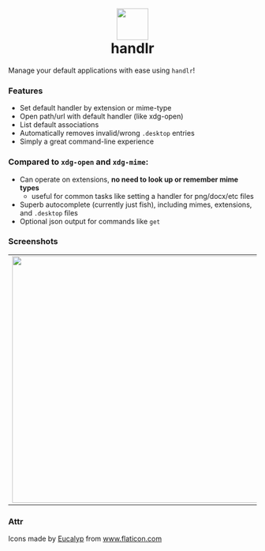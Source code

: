 <h1 align=center> <img src="https://user-images.githubusercontent.com/11352152/82113733-3f9c9800-9726-11ea-977d-a2f43e5d392e.png" width=64 align=top /><br/>handlr</h1>

Manage your default applications with ease using `handlr`!

### Features

- Set default handler by extension or mime-type
- Open path/url with default handler (like xdg-open)
- List default associations
- Automatically removes invalid/wrong `.desktop` entries
- Simply a great command-line experience

### Compared to `xdg-open` and `xdg-mime`:
- Can operate on extensions, **no need to look up or remember mime types**
  - useful for common tasks like setting a handler for png/docx/etc files
- Superb autocomplete (currently just fish), including mimes, extensions, and `.desktop` files
- Optional json output for commands like `get`


### Screenshots

<table><tr><td>
<img src=https://user-images.githubusercontent.com/11352152/82114001-f1889400-9727-11ea-8792-801041acd3f3.png width=500>
</td><td>
<img width=450 src=https://user-images.githubusercontent.com/11352152/82113897-45df4400-9727-11ea-8f9b-ec0973178b9c.png>
</td></tr></table>

### Attr
Icons made by <a href="https://www.flaticon.com/authors/eucalyp" title="Eucalyp">Eucalyp</a> from <a href="https://www.flaticon.com/" title="Flaticon"> www.flaticon.com</a>
